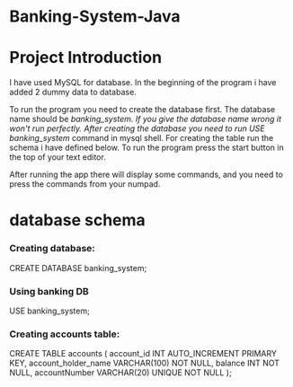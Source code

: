 # Banking-System-Java

# Project Introduction

I have used MySQL for database. In the beginning of the program i have added 2 dummy data to database.

To run the program you need to create the database first. The database name should be **banking_system*. If you give the database name wrong it won't run perfectly. After creating the database you need to run *USE banking_system** command in mysql shell. For creating the table run the schema i have defined below. To run the program press the start button in the top of your text editor.

After running the app there will display some commands, and you need to press the commands from your numpad.
# database schema
### Creating database:

CREATE DATABASE banking_system;

### Using banking DB

USE banking_system;

### Creating accounts table:

CREATE TABLE accounts (
    account_id INT AUTO_INCREMENT PRIMARY KEY,
    account_holder_name VARCHAR(100) NOT NULL,
    balance INT NOT NULL,
    accountNumber VARCHAR(20) UNIQUE NOT NULL
);
